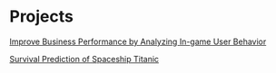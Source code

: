 # Projects



[Improve Business Performance by Analyzing In-game User Behavior](https://github.com/chiseanchang0727/Projects/blob/main/Improve%20Business%20Performance%20by%20Analyzing%20In-game%20User%20Behavior.md)


[Survival Prediction of Spaceship Titanic](https://github.com/chiseanchang0727/kaggle/blob/main/survival_prediction_of_spaceship_Titanic/survival_prediction_of_spaceship_Titanic.ipynb)
